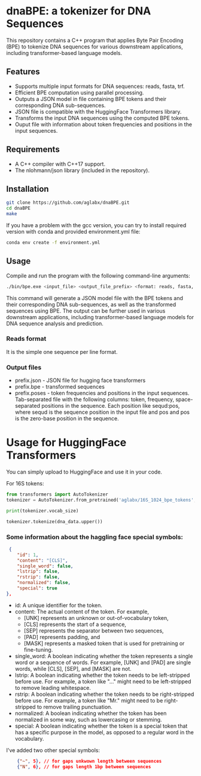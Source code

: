
# dnaBPE: a tokenizer for DNA Sequences

This repository contains a C++ program that applies Byte Pair Encoding (BPE) to tokenize DNA sequences for various downstream applications, including transformer-based language models.

## Features

- Supports multiple input formats for DNA sequences: reads, fasta, trf.
- Efficient BPE computation using parallel processing.
- Outputs a JSON model in file containing BPE tokens and their corresponding DNA sub-sequences.
- JSON file is compatible with the HuggingFace Transformers library.
- Transforms the input DNA sequences using the computed BPE tokens.
- Ouput file with information about token frequencies and positions in the input sequences.

## Requirements

- A C++ compiler with C++17 support.
- The nlohmann/json library (included in the repository).

## Installation

```sh
git clone https://github.com/aglabx/dnaBPE.git
cd dnaBPE
make
```

If you have a problem with the gcc version, you can try to install required version with conda and provided environment.yml file:

```sh
conda env create -f environment.yml
```

## Usage

Compile and run the program with the following command-line arguments:

```sh
./bin/bpe.exe <input_file> <output_file_prefix> <format: reads, fasta, trf> <max_tokens> <threads>
```

This command will generate a JSON model file with the BPE tokens and their corresponding DNA sub-sequences, as well as the transformed sequences using BPE. The output can be further used in various downstream applications, including transformer-based language models for DNA sequence analysis and prediction.

### Reads format

It is the simple one sequence per line format.

### Output files

- prefix.json - JSON file for hugging face transformers
- prefix.bpe - transformed sequences
- prefix.poses - token frequencies and positions in the input sequences. Tab-separated file with the following columns: token, frequency, space-separated positions in the sequence. Each position like sequd:pos, where sequd is the sequence position in the input file and pos and pos is the zero-base position in the sequence.

# Usage for HuggingFace Transformers

You can simply upload to HuggingFace and use it in your code.

For 16S tokens:

```python
from transformers import AutoTokenizer
tokenizer = AutoTokenizer.from_pretrained('aglabx/16S_1024_bpe_tokens', force_download=True, use_fast=True)

print(tokenizer.vocab_size)

tokenizer.tokenize(dna_data.upper())
```

### Some information about the haggling face special symbols:

```json
 {
    "id": 1,
    "content": "[CLS]",
    "single_word": false,
    "lstrip": false,
    "rstrip": false,
    "normalized": false,
    "special": true
},
```

- id: A unique identifier for the token.
- content: The actual content of the token. For example, 
  * [UNK] represents an unknown or out-of-vocabulary token, 
  * [CLS] represents the start of a sequence, 
  * [SEP] represents the separator between two sequences, 
  * [PAD] represents padding, and 
  * [MASK] represents a masked token that is used for pretraining or fine-tuning.
- single_word: A boolean indicating whether the token represents a single word or a sequence of words. For example, [UNK] and [PAD] are single words, while [CLS], [SEP], and [MASK] are not.
- lstrip: A boolean indicating whether the token needs to be left-stripped before use. For example, a token like "..." might need to be left-stripped to remove leading whitespace.
- rstrip: A boolean indicating whether the token needs to be right-stripped before use. For example, a token like "Mr." might need to be right-stripped to remove trailing punctuation.
- normalized: A boolean indicating whether the token has been normalized in some way, such as lowercasing or stemming.
- special: A boolean indicating whether the token is a special token that has a specific purpose in the model, as opposed to a regular word in the vocabulary.

I've added two other special symbols:

```json
    {"~", 5}, // for gaps unkwown length between sequences
    {"N", 6}, // for gaps length 1bp between sequences
```
